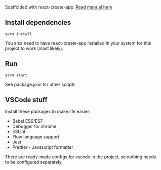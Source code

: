 Scaffolded with react-create-app.
[Read manual here](https://github.com/facebookincubator/create-react-app/blob/master/packages/react-scripts/template/README.md#syntax-highlighting-in-the-editor)

## Install dependencies
`yarn install`

You also need to have react-create-app installed in your system for this project to work (most likely). 

## Run
`yarn start`

See package.json for other scripts

## VSCode stuff
Install these packages to make life easier:
- Babel ES6/ES7
- Debugger for chrome
- ESLint
- Flow language support
- Jest
- Prettier - Javascript formatter

There are ready-made configs for vscode in the project, so nothing needs to be configured separately. 